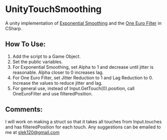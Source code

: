 UnityTouchSmoothing
===================

A unity implementation of [Exponential Smoothing](http://en.wikipedia.org/wiki/Exponential_smoothing) and the [One Euro Filter](http://www.lifl.fr/~casiez/1euro/) in CSharp.

How To Use:
-------------------
1. Add the script to a Game Object.
2. Set the public variables.
3. For Exponential Smoothing, set Alpha to 1 and decrease until jitter is reasonable. Alpha closer to 0 increases lag.
4. For One Euro Filter, set Jitter Reduction to 1 and Lag Reduction to 0. Increase the values to reduce jitter and lag.
5. For general use, instead of Input.GetTouch(0).position, call OneEuroFilter and use filteredPosition.

Comments:
-------------------
I will work on making a struct so that it takes all touches from Input.touches and has filteredPosition for each touch.
Any suggestions can be emailed to me at [slek120@gmail.com](mailto:slek120@gmail.com?Subject=Unity%20Touch%20Smoothing)

